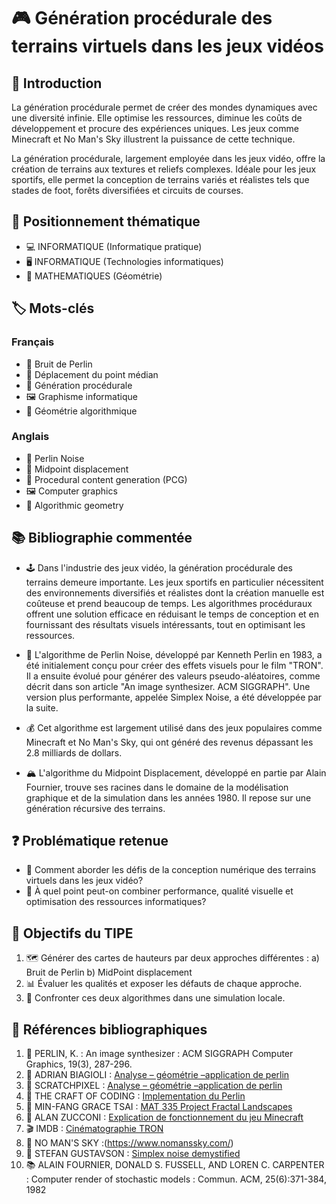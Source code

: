 # 🎮 Génération procédurale des terrains virtuels dans les jeux vidéos

## 🌟 Introduction

La génération procédurale permet de créer des mondes dynamiques avec une diversité infinie. Elle optimise les ressources, diminue les coûts de développement et procure des expériences uniques. Les jeux comme Minecraft et No Man's Sky illustrent la puissance de cette technique.

La génération procédurale, largement employée dans les jeux vidéo, offre la création de terrains aux textures et reliefs complexes. Idéale pour les jeux sportifs, elle permet la conception de terrains variés et réalistes tels que stades de foot, forêts diversifiées et circuits de courses.

## 🧭 Positionnement thématique

- 💻 INFORMATIQUE (Informatique pratique)
- 🖥️ INFORMATIQUE (Technologies informatiques)
- 📐 MATHEMATIQUES (Géométrie)

## 🏷️ Mots-clés

### Français
- 🌊 Bruit de Perlin
- 📍 Déplacement du point médian
- 🔄 Génération procédurale
- 🖼️ Graphisme informatique
- 🔷 Géométrie algorithmique

### Anglais
- 🌊 Perlin Noise
- 📍 Midpoint displacement
- 🔄 Procedural content generation (PCG)
- 🖼️ Computer graphics
- 🔷 Algorithmic geometry

## 📚 Bibliographie commentée

- 🕹️ Dans l'industrie des jeux vidéo, la génération procédurale des terrains demeure importante. Les jeux sportifs en particulier nécessitent des environnements diversifiés et réalistes dont la création manuelle est coûteuse et prend beaucoup de temps. Les algorithmes procéduraux offrent une solution efficace en réduisant le temps de conception et en fournissant des résultats visuels intéressants, tout en optimisant les ressources.

- 🧮 L'algorithme de Perlin Noise, développé par Kenneth Perlin en 1983, a été initialement conçu pour créer des effets visuels pour le film "TRON". Il a ensuite évolué pour générer des valeurs pseudo-aléatoires, comme décrit dans son article "An image synthesizer. ACM SIGGRAPH". Une version plus performante, appelée Simplex Noise, a été développée par la suite.

- 💰 Cet algorithme est largement utilisé dans des jeux populaires comme Minecraft et No Man's Sky, qui ont généré des revenus dépassant les 2.8 milliards de dollars.

- 🏔️ L'algorithme du Midpoint Displacement, développé en partie par Alain Fournier, trouve ses racines dans le domaine de la modélisation graphique et de la simulation dans les années 1980. Il repose sur une génération récursive des terrains.

## ❓ Problématique retenue

- 🤔 Comment aborder les défis de la conception numérique des terrains virtuels dans les jeux vidéo?
- 🎯 À quel point peut-on combiner performance, qualité visuelle et optimisation des ressources informatiques?

## 🎯 Objectifs du TIPE

1. 🗺️ Générer des cartes de hauteurs par deux approches différentes :
   a) Bruit de Perlin
   b) MidPoint displacement
2. 📊 Évaluer les qualités et exposer les défauts de chaque approche.
3. 🔬 Confronter ces deux algorithmes dans une simulation locale.

## 📖 Références bibliographiques

1. 📜 PERLIN, K. : An image synthesizer : ACM SIGGRAPH Computer Graphics, 19(3), 287-296.
2. 🔗 ADRIAN BIAGIOLI : [Analyse – géométrie –application de perlin](https://adrianb.io/2014/08/09/perlinnoise.html)
3. 🔗 SCRATCHPIXEL : [Analyse – géométrie –application de perlin](https://www.scratchapixel.com/lessons/procedural-generation-virtual-worlds/perlin-noise-part-2/perlin-noise.html)
4. 🔗 THE CRAFT OF CODING : [Implementation du Perlin](https://craftofcoding.wordpress.com/2021/07/09/midpoint-displacement-in-2d/)
5. 🔗 MIN-FANG GRACE TSAI : [MAT 335 Project Fractal Landscapes](https://www.sfu.ca/~rpyke/335/projects/tsai/report1.htm)
6. 🔗 ALAN ZUCCONI : [Explication de fonctionnement du jeu Minecraft](https://www.alanzucconi.com/2022/06/05/minecraft-world-generation/)
7. 🎬 IMDB : [Cinématographie TRON](https://www.imdb.com/title/tt0084827/?ref_=ext_shr_lnk)
8. 🔗 NO MAN'S SKY :(https://www.nomanssky.com/)
9. 📄 STEFAN GUSTAVSON : [Simplex noise demystified](https://www.researchgate.net/publication/216813608_Simplex_noise_demystified)
10. 📚 ALAIN FOURNIER, DONALD S. FUSSELL, AND LOREN C. CARPENTER : Computer render of stochastic models : Commun. ACM, 25(6):371-384, 1982


